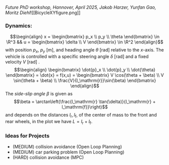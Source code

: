 *Future PhD workshop, Hannover, April 2025, Jakob Harzer, Yunfan Gao, Moritz Diehl*![[BicycleXYfigure.png]]
### Dynamics:
$$\begin{align}
x = \begin{bmatrix}
p_x \\ p_y \\ \theta
\end{bmatrix} \in \R^3 && u = \begin{bmatrix}
\delta \\ V
\end{bmatrix} \in \R^2
\end{align}$$
with position $p_x$, $p_y$ \[$\mathrm{m}$\], and heading angle $\theta$ \[$\mathrm{rad}$\] relative to the $x$-axis. The vehicle is controlled with a specific steering angle $\delta$ \[$\mathrm{rad}$\]  and a fixed velocity $V$ \[$\mathrm{rad}$\] . 
$$\begin{align}
\begin{bmatrix}
\dot{p}_x \\ \dot{p}_y \\ \dot{\theta}
\end{bmatrix} = \dot{x} = f(x,u) =  \begin{bmatrix}
V \cos(\theta + \beta) \\ V \sin(\theta + \beta) \\ \frac{V}{l_\mathrm{r}}\sin(\beta)
\end{bmatrix}
\end{align}$$
The *side-slip angle* $\beta$ is given as
$$\beta = \arctan\left(\frac{l_\mathrm{r} \tan(\delta)}{l_\mathrm{r} + l_\mathrm{f}}\right)$$
and depends on the distances $l_\mathrm{r},l_\mathrm{f}$, of the center of mass to the front and rear wheels, in the plot we have $L = l_\mathrm{r} + l_\mathrm{f}$.
### Ideas for Projects
- (MEDIUM) collision avoidance (Open Loop Planning)
- (MEDIUM) car parking problem (Open Loop Planning)
- (HARD) collision avoidance (MPC)
